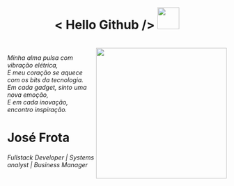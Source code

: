<div align="center">

# < Hello Github /> <img src="https://images.emojiterra.com/openmoji/v13.1/512px/1f44b-1f3fe.png" width="50px"> </div>
<br><img src="https://media.tenor.com/rkY5QA5c3VAAAAAC/gato-digitando.gif" width="300px" align="right">

<p align="left">
<em>Minha alma pulsa com vibração elétrica,<br>
E meu coração se aquece com os bits da tecnologia.<br>
Em cada gadget, sinto uma nova emoção,<br>
E em cada inovação, encontro inspiração.</em> <br>
 

<p align="left">
 <h1><strong>José Frota</strong></h1>
 <h6> Fullstack Developer | Systems analyst | Business Manager </h6>
</p>

<!--Apaixonado pelo universo da programação, bacharel em Sistemas da Informação, estou disposto a entregar o melhor em minhas oportunidades. Atuando como Engenheiro de Software e desenvolvedor Full Stack, pensando sempre nas melhores práticas do desenvolvimento.

Conhecimentos:
  - NodeJs;
  - ReactJs;
  - JS | TS;
  - Mongodb;
  - MySQL;
  - Redis;
  - AWS;
  - Scrum;
  - Metodologias ágeis.

<p align="left">
  -> Ferramentas: <strong>VScode, Insomnia, Postman, Git bash, Beekeeper, Docker e MySQL Workbench.</strong>
Ferramentas: <strong>VScode, Insomnia, Postman, Git bash, Beekeeper, Docker e MySQL Workbench.</strong>
</p>


<br><a href="https://www.linkedin.com/in/daniel-silva-1a3209196/" target="_blank">
  <img align="left" alt="LinkdeIN" width="22px" target="_blank" src="https://cdn.jsdelivr.net/npm/simple-icons@v3/icons/linkedin.svg" />
</a>
<a target="_blank" href="https://api.whatsapp.com/send?phone=5511951160061">
  <img align="left" alt="Whatsapp" width="22px" target="_blank" src="https://cdn.jsdelivr.net/npm/simple-icons@v3/icons/whatsapp.svg" />
</a>
<a target="_blank" href="https://www.instagram.com/daniell_silvaa__/">
  <img align="left" alt="Instagram" width="22px" target="_blank" src="https://cdn.jsdelivr.net/npm/simple-icons@v3/icons/instagram.svg" />
</a>
<a target="_blank" href="mailto:daniel.silva3320@gmail.com">
  <img align="left" alt="Gmail" width="22px" target="_blank" src="https://cdn.jsdelivr.net/npm/simple-icons@v3/icons/gmail.svg" />
</a> <br> <br>
![Aryclenio GitHub Stats](https://github-readme-stats.vercel.app/api?username=danielsilva33&show_icons=true -->
